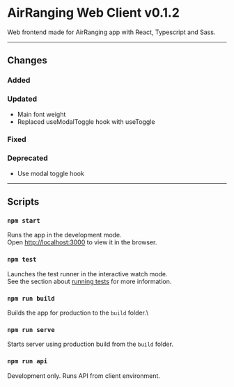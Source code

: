 # AirRanging Web Client v0.1.2

Web frontend made for AirRanging app with React, Typescript and Sass.

---

## Changes

### Added

### Updated

- Main font weight
- Replaced useModalToggle hook with useToggle

### Fixed

### Deprecated

- Use modal toggle hook

---

## Scripts

### `npm start`

Runs the app in the development mode.\
Open [http://localhost:3000](http://localhost:3000) to view it in the browser.

### `npm test`

Launches the test runner in the interactive watch mode.\
See the section about [running tests](https://facebook.github.io/create-react-app/docs/running-tests) for more information.

### `npm run build`

Builds the app for production to the `build` folder.\

### `npm run serve`

Starts server using production build from the `build` folder.

### `npm run api`

Development only.
Runs API from client environment.
